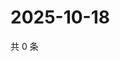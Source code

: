 # 2025-10-18

共 0 条

<!-- BEGIN ZHIHUQUESTIONS -->
<!-- 最后更新时间 Sat Oct 18 2025 17:10:32 GMT+0800 (China Standard Time) -->

<!-- END ZHIHUQUESTIONS -->
